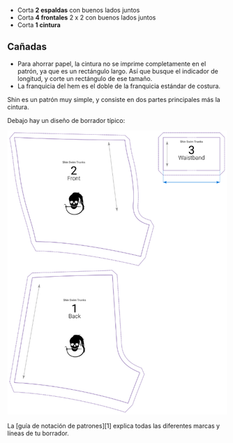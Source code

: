 *   Corta **2 espaldas** con buenos lados juntos
*   Corta **4 frontales** 2 x 2 con buenos lados juntos
*   Corta **1 cintura**

## Cañadas

*   Para ahorrar papel, la cintura no se imprime completamente en el patrón, ya que es un rectángulo largo. Así que busque el indicador de longitud, y corte un rectángulo de ese tamaño.
*   La franquicia del hem es el doble de la franquicia estándar de costura.

Shin es un patrón muy simple, y consiste en dos partes principales más la cintura.

Debajo hay un diseño de borrador típico:

![Un borrador típico de Shin](layout.svg)

<Tip>

La \[guía de notación de patrones]\[1] explica todas las diferentes marcas y líneas de tu borrador.

</Tip>
